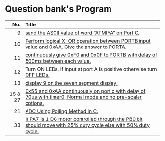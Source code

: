 # Question bank's Program

| No. | Title                                                                                                      |
|----:|:-----------------------------------------------------------------------------------------------------------|
| 9   | [send the ASCII value of word “ATMIYA” on Port C.](./09.c)                                                 |
| 10  | [Perform logical X-OR operation between PORTB input value and 0xAA. Give the answer to PORTA.](./10.c)      |
| 11  | [continuously give 0xF0 and 0x0F to PORTB with delay of 500ms between each value.](./11.c)                 |
| 12  | [Turn ON LEDs, if input at port A is positive otherwise turn OFF LEDs.](./12.c)                            |
| 13  | [display 9 on the seven segment display.](./13.c)                                                         |
| 15 & 27 | [0x55 and 0xAA continuously on port c with delay of 70µs with timer0, Normal mode and no pre-scaler options.](./15_27.c) |
| 21  | [ADC Using Polling Method in C.](./21.c)                                                                   |
| 33  | [If PA7 is 1 DC motor controlled through the PB0 bit should move with 25% duty cycle else with 50% duty cycle.](./33.c) |
